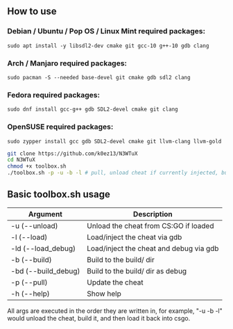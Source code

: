 ## How to use

### Debian / Ubuntu / Pop OS / Linux Mint required packages:

```sudo apt install -y libsdl2-dev cmake git gcc-10 g++-10 gdb clang```

### Arch / Manjaro required packages:

```sudo pacman -S --needed base-devel git cmake gdb sdl2 clang```

### Fedora required packages:

```sudo dnf install gcc-g++ gdb SDL2-devel cmake git clang```

### OpenSUSE required packages:

```sudo zypper install gcc gdb SDL2-devel cmake git llvm-clang llvm-gold```

```sh
git clone https://github.com/k0ez13/N3WTuX
cd N3WTuX
chmod +x toolbox.sh
./toolbox.sh -p -u -b -l # pull, unload cheat if currently injected, build and then load, use -h for help
```


## Basic toolbox.sh usage

| Argument           | Description                             |
| ------------------ | --------------------------------------- |
| -u (--unload)      | Unload the cheat from CS:GO if loaded   |
| -l (--load)        | Load/inject the cheat via gdb           |
| -ld (--load_debug) | Load/inject the cheat and debug via gdb |
| -b (--build)       | Build to the build/ dir                 |
| -bd (--build_debug)| Build to the build/ dir as debug        |
| -p (--pull)        | Update the cheat                        |
| -h (--help)        | Show help                               |

All args are executed in the order they are written in, for example, "-u -b -l" would unload the cheat, build it, and then load it back into csgo.

